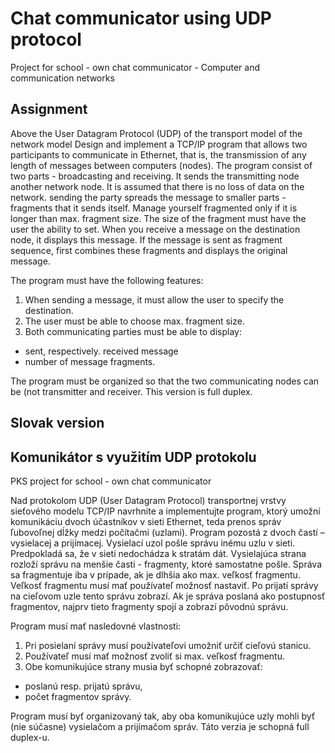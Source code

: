 # Chat communicator using UDP protocol

Project for school - own chat communicator - Computer and communication networks

## Assignment 

Above the User Datagram Protocol (UDP) of the transport model of the network model
Design and implement a TCP/IP program that allows two participants to communicate
in Ethernet, that is, the transmission of any length of messages between computers (nodes).
The program consist of two parts - broadcasting and receiving. It sends the transmitting node
another network node. It is assumed that there is no loss of data on the network. sending
the party spreads the message to smaller parts - fragments that it sends itself. Manage yourself
fragmented only if it is longer than max. fragment size. The size of the fragment must
have the user the ability to set.
When you receive a message on the destination node, it displays this message. If the message is sent as
fragment sequence, first combines these fragments and displays the original message.

The program must have the following features:

1. When sending a message, it must allow the user to specify the destination.
2. The user must be able to choose max. fragment size.
3. Both communicating parties must be able to display:
  - sent, respectively. received message
  - number of message fragments.

The program must be organized so that the two communicating nodes can be (not
transmitter and receiver. This version is full duplex.

## Slovak version

## Komunikátor s využitím UDP protokolu

PKS project for school - own chat communicator

Nad protokolom UDP (User Datagram Protocol) transportnej vrstvy sieťového modelu 
TCP/IP navrhnite a implementujte program, ktorý umožní komunikáciu dvoch účastníkov 
v sieti Ethernet, teda prenos správ ľubovoľnej dĺžky medzi počítačmi (uzlami). 
Program pozostá z dvoch častí – vysielacej a prijímacej. Vysielací uzol pošle 
správu inému uzlu v sieti. Predpokladá sa, že v sieti nedochádza k stratám dát. Vysielajúca 
strana rozloží správu na menšie časti - fragmenty, ktoré samostatne pošle. Správa sa 
fragmentuje iba v prípade, ak je dlhšia ako max. veľkosť fragmentu. Veľkosť fragmentu musí 
mať používateľ možnosť nastaviť. 
Po prijatí správy na cieľovom uzle tento správu zobrazí. Ak je správa poslaná ako 
postupnosť fragmentov, najprv tieto fragmenty spojí a zobrazí pôvodnú správu. 

Program musí mať nasledovné vlastnosti: 

1. Pri posielaní správy musí používateľovi umožniť určiť cieľovú stanicu. 
2. Používateľ musí mať možnosť zvoliť si max. veľkosť fragmentu. 
3. Obe komunikujúce strany musia byť schopné zobrazovať: 
  - poslanú resp. prijatú správu, 
  - počet fragmentov správy. 

Program musí byť organizovaný tak, aby oba komunikujúce uzly mohli byť (nie 
súčasne) vysielačom a prijímačom správ. Táto verzia je schopná full duplex-u.
